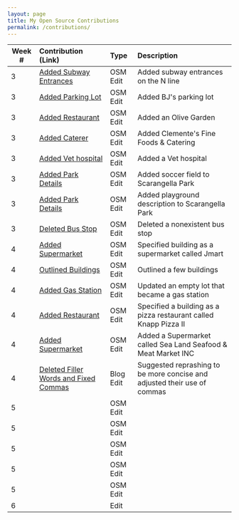 ```yaml
---
layout: page
title: My Open Source Contributions
permalink: /contributions/
---
```


<!--
The first column, Contribution, must be a hyperlink to the actual contribution,
such as the Wikipedia edit or pull request, etc., with a suitable name.
Type of the contribution should be "Wikipedia edit", "OpenStreet Map feature",
"Project Documentation", "Project Code", "Blog Edit", etc.

The Description should include a brief summary of what you did.

Replace the first row below with your contribution and add new ones below it
following the same syntax.

-->





| Week #       | Contribution (Link)  | Type  | Description |
|---|:---|:---|:---|
| 3 | [Added Subway Entrances](https://www.openstreetmap.org/changeset/81084460)    | OSM Edit  |  Added subway entrances on the N line|
| 3 | [Added Parking Lot](https://www.openstreetmap.org/changeset/81084407)  | OSM Edit | Added BJ's parking lot  |
| 3 | [Added Restaurant](https://www.openstreetmap.org/changeset/81084384)   | OSM Edit | Added an Olive Garden |
| 3 | [Added Caterer](https://www.openstreetmap.org/changeset/81084299)| OSM Edit | Added Clemente's Fine Foods & Catering|
| 3 | [Added Vet hospital](https://www.openstreetmap.org/changeset/81083882)| OSM Edit | Added a Vet hospital|
| 3 | [Added Park Details](https://www.openstreetmap.org/changeset/81084032#map=19/40.59517/-73.98420)|  OSM Edit | Added soccer field to Scarangella Park|
| 3 | [Added Park Details](https://www.openstreetmap.org/changeset/81084047) | OSM Edit | Added playground description to Scarangella Park|
| 3 | [Deleted Bus Stop](https://www.openstreetmap.org/changeset/81084450) | OSM Edit | Deleted a nonexistent bus stop |
| 4 |[Added Supermarket](https://www.openstreetmap.org/changeset/81353182)| OSM Edit | Specified building as a supermarket called Jmart|
| 4 |[Outlined Buildings](https://www.openstreetmap.org/changeset/81353659#map=19/40.59656/-73.98452)| OSM Edit | Outlined a few buildings|
| 4 |[Added Gas Station](https://www.openstreetmap.org/changeset/81353724)| OSM Edit | Updated an empty lot that became a gas station |
| 4 |[Added Restaurant](https://www.openstreetmap.org/changeset/81353791)| OSM Edit | Specified a building as a pizza restaurant called Knapp Pizza II|
| 4 |[Added Supermarket](https://www.openstreetmap.org/changeset/81353518)| OSM Edit | Added a Supermarket called Sea Land Seafood & Meat Market INC |
| 4 | [Deleted Filler Words and Fixed Commas](https://github.com/hunter-college-ossd-spr-2020/MarceloDamian-weekly/pull/3)    | Blog Edit  | Suggested reprashing to be more concise and adjusted their use of commas |
| 5 | []()    | OSM Edit  |  |
| 5 | []()    | OSM Edit  |  |
| 5 | []()    | OSM Edit  |  |
| 5 | []()    | OSM Edit  |  |
| 5 | []()    | OSM Edit  |  |
| 6 | []()    | Edit  |  |
